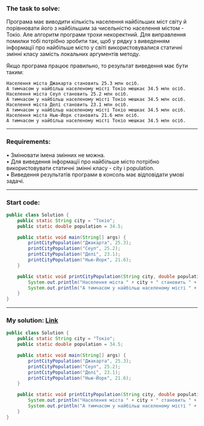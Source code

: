 ### **The task to solve:**  

Програма має виводити кількість населення найбільших міст світу й порівнювати його з найбільшим за чисельністю населення містом - Токіо. Але алгоритм програми трохи некоректний. Для виправлення помилки тобі потрібно зробити так, щоб у рядку з виведенням інформації про найбільше місто у світі використовувалися статичні змінні класу замість локальних аргументів методу.  

Якщо програма працює правильно, то результат виведення має бути таким:  
```
Населення міста Джакарта становить 25.3 млн осіб.
А тимчасом у найбільш населеному місті Токіо мешкає 34.5 млн осіб.
Населення міста Сеул становить 25.2 млн осіб.
А тимчасом у найбільш населеному місті Токіо мешкає 34.5 млн осіб.
Населення міста Делі становить 23.1 млн осіб.
А тимчасом у найбільш населеному місті Токіо мешкає 34.5 млн осіб.
Населення міста Нью-Йорк становить 21.6 млн осіб.
А тимчасом у найбільш населеному місті Токіо мешкає 34.5 млн осіб.
```

---

### **Requirements:**  

• Змінювати імена змінних не можна.  
• Для виведення інформації про найбільше місто потрібно використовувати статичні змінні класу - city і population.  
• Виведення результатів програми в консоль має відповідати умові задачі.

---

### **Start code:**  

```java
public class Solution {
    public static String city = "Токіо";
    public static double population = 34.5;

    public static void main(String[] args) {
        printCityPopulation("Джакарта", 25.3);
        printCityPopulation("Сеул", 25.2);
        printCityPopulation("Делі", 23.1);
        printCityPopulation("Нью-Йорк", 21.6);
    }

    public static void printCityPopulation(String city, double population){
        System.out.println("Населення міста " + city + " становить " + population + " млн осіб.");
        System.out.println("А тимчасом у найбільш населеному місті " + city + " мешкає " + population + " млн осіб.");
    }
}
```

---

### **My solution: [Link](./src/Solution.java)**  

```java
public class Solution {
    public static String city = "Токіо";
    public static double population = 34.5;

    public static void main(String[] args) {
        printCityPopulation("Джакарта", 25.3);
        printCityPopulation("Сеул", 25.2);
        printCityPopulation("Делі", 23.1);
        printCityPopulation("Нью-Йорк", 21.6);
    }

    public static void printCityPopulation(String city, double population){
        System.out.println("Населення міста " + city + " становить " + population + " млн осіб.");
        System.out.println("А тимчасом у найбільш населеному місті " + Solution.city + " мешкає " + Solution.population + " млн осіб.");
    }
}
```

